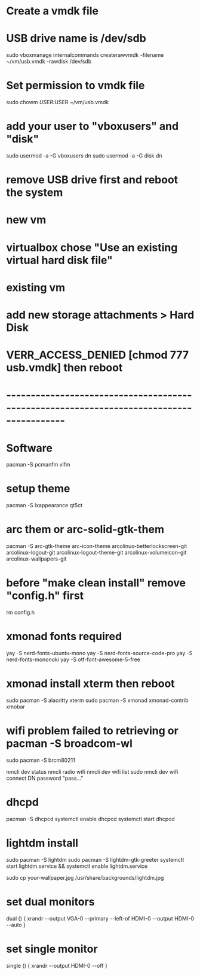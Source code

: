 # Create a vmdk file
# USB drive name is /dev/sdb
sudo vboxmanage internalcommands createrawvmdk -filename ~/vm/usb.vmdk -rawdisk /dev/sdb

# Set permission to vmdk file
sudo chowm $USER:$USER ~/vm/usb.vmdk

# add your user to "vboxusers" and "disk"
sudo usermod -a -G vboxusers dn
sudo usermod -a -G disk dn

# remove USB drive first and reboot the system

# new vm
# virtualbox chose "Use an existing virtual hard disk file"

# existing vm
# add new storage attachments > Hard Disk
# VERR_ACCESS_DENIED [chmod 777 usb.vmdk] then reboot
# ----------------------------------------------------------------------------------------


# Software
pacman -S pcmanfm vifm

# setup theme
pacman -S lxappearance qt5ct
# arc them or arc-solid-gtk-them
pacman -S arc-gtk-theme arc-icon-theme
arcolinux-betterlockscreen-git
arcolinux-logout-git
arcolinux-logout-theme-git
arcolinux-volumeicon-git
arcolinux-wallpapers-git

# before "make clean install" remove "config.h" first
rm config.h

# xmonad fonts required
yay -S nerd-fonts-ubuntu-mono
yay -S nerd-fonts-source-code-pro
yay -S nerd-fonts-mononoki
yay -S otf-font-awesome-5-free

# xmonad install xterm then reboot
sudo pacman -S alacritty xterm
sudo pacman -S xmonad xmonad-contrib xmobar

# wifi problem failed to retrieving or pacman -S broadcom-wl
sudo pacman -S brcm80211

nmcli dev status
nmcli radio wifi
nmcli dev wifi list
sudo nmcli dev wifi connect DN password "pass..."


# dhcpd
pacman -S dhcpcd
systemctl enable dhcpcd
systemctl start dhcpcd

# lightdm install
sudo pacman -S lightdm
sudo pacman -S lightdm-gtk-greeter
systemctl start lightdm.service && systemctl enable lightdm.service

sudo cp your-wallpaper.jpg /usr/share/backgrounds/lightdm.jpg

# set dual monitors
dual () {
    xrandr --output VGA-0 --primary --left-of HDMI-0 --output HDMI-0 --auto
}

# set single monitor
single () {
    xrandr --output HDMI-0 --off
}
